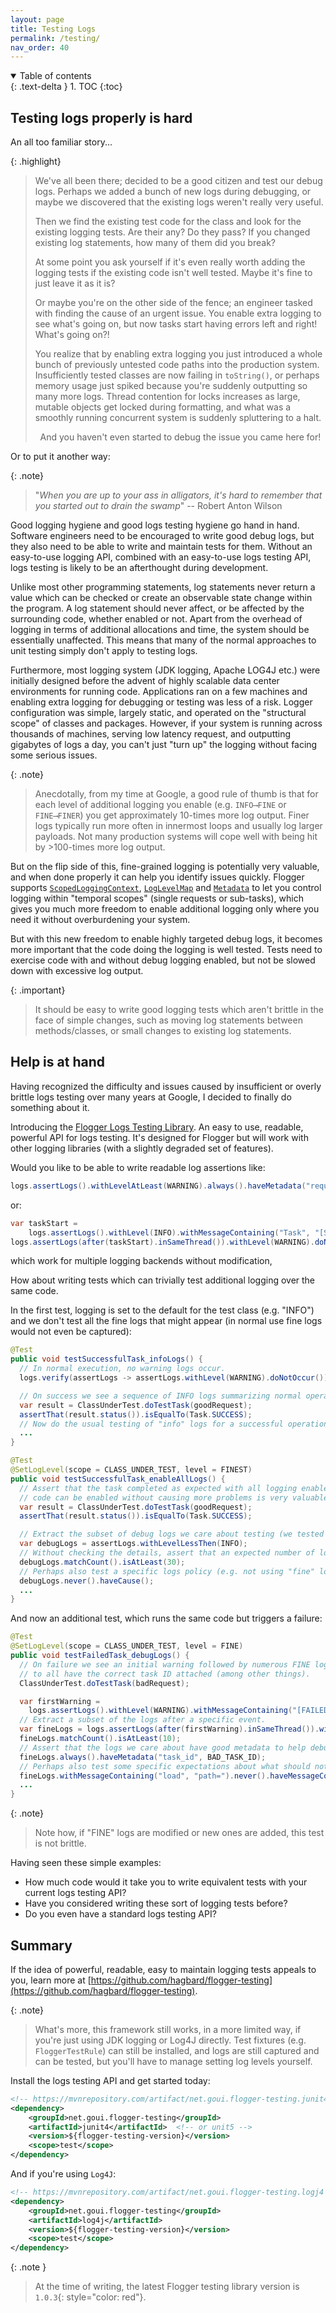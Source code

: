 ```yaml
---
layout: page
title: Testing Logs
permalink: /testing/
nav_order: 40
---
```


<details open markdown="block">
  <summary>
    Table of contents
  </summary>
  {: .text-delta }
1. TOC
{:toc}
</details>

## Testing logs properly is hard

An all too familiar story...

{: .highlight}
> We've all been there; decided to be a good citizen and test our debug logs. Perhaps we added a
> bunch of new logs during debugging, or maybe we discovered that the existing logs weren't really
> very useful.
>
> Then we find the existing test code for the class and look for the existing logging tests. Are
> their any? Do they pass? If you changed existing log statements, how many of them did you break?
>
> At some point you ask yourself if it's even really worth adding the logging tests if the existing
> code isn't well tested. Maybe it's fine to just leave it as it is?
>
> Or maybe you're on the other side of the fence; an engineer tasked with finding the cause of an
> urgent issue. You enable extra logging to see what's going on, but now tasks start having errors
> left and right! What's going on?!
>
> You realize that by enabling extra logging you just introduced a whole bunch of previously
> untested code paths into the production system. Insufficiently tested classes are now failing in
> `toString()`, or perhaps memory usage just spiked because you're suddenly outputting so many more
> logs. Thread contention for locks increases as large, mutable objects get locked during 
> formatting, and what was a smoothly running concurrent system is suddenly spluttering to a halt.
>
> <center>And you haven't even started to debug the issue you came here for!</center>

Or to put it another way:

{: .note}
> "*When you are up to your ass in alligators, it's hard to remember that you started
> out to drain the swamp*" -- Robert Anton Wilson

Good logging hygiene and good logs testing hygiene go hand in hand. Software engineers need to
be encouraged to write good debug logs, but they also need to be able to write and maintain tests 
for them. Without an easy-to-use logging API, combined with an easy-to-use logs testing API, 
logs testing is likely to be an afterthought during development.

Unlike most other programming statements, log statements never return a value which can be 
checked or create an observable state change within the program. A log statement should never 
affect, or be affected by the surrounding code, whether enabled or not. Apart from the overhead 
of logging in terms of additional allocations and time, the system should be essentially unaffected.
This means that many of the normal approaches to unit testing simply don't apply to testing logs.

Furthermore, most logging system (JDK logging, Apache LOG4J etc.) were initially designed before 
the advent of highly scalable data center environments for running code. Applications ran on a 
few machines and enabling extra logging for debugging or testing was less of a risk. Logger
configuration was simple, largely static, and operated on the "structural scope" of classes and
packages. However, if your system is running across thousands of machines, serving low latency 
request, and outputting gigabytes of logs a day, you can't just "turn up" the logging without 
facing some serious issues.

{: .note}
> Anecdotally, from my time at Google, a good rule of thumb is that for each level of additional
> logging you enable (e.g. `INFO⟶FINE` or `FINE⟶FINER`) you get approximately 10-times
> more log output. Finer logs typically run more often in innermost loops and usually log
> larger payloads. Not many production systems will cope well with being hit by >100-times more log
> output.

But on the flip side of this, fine-grained logging is potentially very valuable, and when done
properly it can help you identify issues quickly. Flogger supports
[`ScopedLoggingContext`]({{site.javadoc}}/context/ScopedLoggingContext.html),
[`LogLevelMap`]({{site.javadoc}}/context/LogLevelMap.html) and
[`Metadata`]({{site.javadoc}}/backend/Metadata.html) to let you control logging within "temporal
scopes" (single requests or sub-tasks), which gives you much more freedom to enable additional
logging only where you need it without overburdening your system.

But with this new freedom to enable highly targeted debug logs, it becomes more important that
the code doing the logging is well tested. Tests need to exercise code with and without debug
logging enabled, but not be slowed down with excessive log output.

{: .important}
> It should be easy to write good logging tests which aren't brittle in the face of simple changes,
> such as moving log statements between methods/classes, or small changes to existing log
> statements.

## Help is at hand

Having recognized the difficulty and issues caused by insufficient or overly brittle logs
testing over many years at Google, I decided to finally do something about it.

Introducing the [Flogger Logs Testing Library](https://github.com/hagbard/flogger-testing). An
easy to use, readable, powerful API for logs testing. It's designed for Flogger but will work
with other logging libraries (with a slightly degraded set of features).

Would you like to be able to write readable log assertions like:

<!-- @formatter:off -->
```java
logs.assertLogs().withLevelAtLeast(WARNING).always().haveMetadata("request_id", REQUEST_ID);
```
<!-- @formatter:on -->

or:

<!-- @formatter:off -->
```java
var taskStart =
    logs.assertLogs().withLevel(INFO).withMessageContaining("Task", "[START]").getOnlyMatch(); 
logs.assertLogs(after(taskStart).inSameThread()).withLevel(WARNING).doNotOccur();
```
<!-- @formatter:on -->

which work for multiple logging backends without modification,

How about writing tests which can trivially test additional logging over the same code.

In the first test, logging is set to the default for the test class (e.g. "INFO") and we don't test
all the fine logs that might appear (in normal use fine logs would not even be captured):

<!-- @formatter:off -->
```java
@Test
public void testSuccessfulTask_infoLogs() {
  // In normal execution, no warning logs occur.
  logs.verify(assertLogs -> assertLogs.withLevel(WARNING).doNotOccur());

  // On success we see a sequence of INFO logs summarizing normal operation.
  var result = ClassUnderTest.doTestTask(goodRequest);
  assertThat(result.status()).isEqualTo(Task.SUCCESS);
  // Now do the usual testing of "info" logs for a successful operation...
  ...
}

@Test
@SetLogLevel(scope = CLASS_UNDER_TEST, level = FINEST)
public void testSuccessfulTask_enableAllLogs() {
  // Assert that the task completed as expected with all logging enabled. Knowing that all logging
  // code can be enabled without causing more problems is very valuable.
  var result = ClassUnderTest.doTestTask(goodRequest);
  assertThat(result.status()).isEqualTo(Task.SUCCESS);

  // Extract the subset of debug logs we care about testing (we tested "info" logs above).
  var debugLogs = assertLogs.withLevelLessThen(INFO);
  // Without checking the details, assert that an expected number of logs occurred.
  debugLogs.matchCount().isAtLeast(30);
  // Perhaps also test a specific logs policy (e.g. not using "fine" logs to report exceptions).
  debugLogs.never().haveCause();
  ...
}
```

And now an additional test, which runs the same code but triggers a failure:

<!-- @formatter:off -->
```java
@Test
@SetLogLevel(scope = CLASS_UNDER_TEST, level = FINE)
public void testFailedTask_debugLogs() {
  // On failure we see an initial warning followed by numerous FINE log statements, which we expect
  // to all have the correct task ID attached (among other things).
  ClassUnderTest.doTestTask(badRequest);

  var firstWarning =
    logs.assertLogs().withLevel(WARNING).withMessageContaining("[FAILED]", BAD_VALUE).getMatch(0);
  // Extract a subset of the logs after a specific event.
  var fineLogs = logs.assertLogs(after(firstWarning).inSameThread()).withLevel(FINE);
  fineLogs.matchCount().isAtLeast(10);
  // Assert that the logs we care about have good metadata to help debugging.
  fineLogs.always().haveMetadata("task_id", BAD_TASK_ID);
  // Perhaps also test some specific expectations about what should not be in these logs.
  fineLogs.withMessageContaining("load", "path=").never().haveMessageContaining("Access Denied");
  ...
}
```
<!-- @formatter:on -->

{: .note}
> Note how, if "FINE" logs are modified or new ones are added, this test is not brittle.

Having seen these simple examples:
* How much code would it take you to write equivalent tests with your current logs testing API?
* Have you considered writing these sort of logging tests before?
* Do you even have a standard logs testing API?

## Summary

If the idea of powerful, readable, easy to maintain logging tests appeals to you, learn more at
[https://github.com/hagbard/flogger-testing](https://github.com/hagbard/flogger-testing).

{: .note}
> What's more, this framework still works, in a more limited way, if you're just using JDK logging
> or Log4J directly. Test fixtures (e.g. `FloggerTestRule`) can still be installed, and logs are 
> still captured and can be tested, but you'll have to manage setting log levels yourself.

Install the logs testing API and get started today:

<!-- @formatter:off -->
```xml
<!-- https://mvnrepository.com/artifact/net.goui.flogger-testing.junit4 -->
<dependency>
    <groupId>net.goui.flogger-testing</groupId>
    <artifactId>junit4</artifactId>  <!-- or unit5 -->
    <version>${flogger-testing-version}</version>
    <scope>test</scope>
</dependency>
```
<!-- @formatter:on -->

And if you're using `Log4J`:

<!-- @formatter:off -->
```xml
<!-- https://mvnrepository.com/artifact/net.goui.flogger-testing.logj4 -->
<dependency>
    <groupId>net.goui.flogger-testing</groupId>
    <artifactId>log4j</artifactId>
    <version>${flogger-testing-version}</version>
    <scope>test</scope>
</dependency>
```
<!-- @formatter:on -->

{: .note }
> At the time of writing, the latest Flogger testing library version is `1.0.3`{: style="color: red"}.

<!-- ~~~~~~~~~~~~~~~~~~~~~~~~~~~~~~~~~~~~~~~~~~~~~~~~~~~~~~~~~~~~~~~~~~~~~~~~~~~~~~~~~~~~ -->

<!-- ~~~~~~~~~~~~~~~~~~~~~~~~~~~~~~~~~~~~~~~~~~~~~~~~~~~~~~~~~~~~~~~~~~~~~~~~~~~~~~~~~~~~ -->
